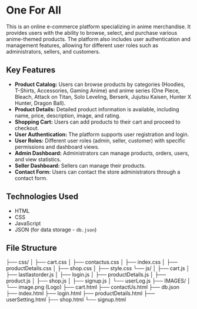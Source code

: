 # One For All

This is an online e-commerce platform specializing in anime merchandise. It provides users with the ability to browse, select, and purchase various anime-themed products. The platform also includes user authentication and management features, allowing for different user roles such as administrators, sellers, and customers.

## Key Features

- **Product Catalog:** Users can browse products by categories (Hoodies, T-Shirts, Accessories, Gaming Anime) and anime series (One Piece, Bleach, Attack on Titan, Solo Leveling, Berserk, Jujutsu Kaisen, Hunter X Hunter, Dragon Ball).
- **Product Details:** Detailed product information is available, including name, price, description, image, and rating.
- **Shopping Cart:** Users can add products to their cart and proceed to checkout.
- **User Authentication:** The platform supports user registration and login.
- **User Roles:** Different user roles (admin, seller, customer) with specific permissions and dashboard views.
- **Admin Dashboard:** Administrators can manage products, orders, users, and view statistics.
- **Seller Dashboard:** Sellers can manage their products.
- **Contact Form:** Users can contact the store administrators through a contact form.

## Technologies Used

- HTML
- CSS
- JavaScript
- JSON (for data storage - `db.json`)

## File Structure

├── css/
│ ├── cart.css
│ ├── contactus.css
│ ├── index.css
│ ├── productDetails.css
│ ├── shop.css
│ ├── style.css
└── js/
│ ├── cart.js
│ ├── lastlastorder.js
│ ├── login.js
│ ├── productDetails.js
│ ├── product.js
│ ├── shop.js
│ ├── signup.js
│ └── userLog.js
├── IMAGES/
│ └── image.png (Logo)
├── cart.html
├── contactUs.html
├── db.json
├── index.html
├── login.html
├── productDetails.html
├── userSetting.html
├── shop.html
└── signup.html

